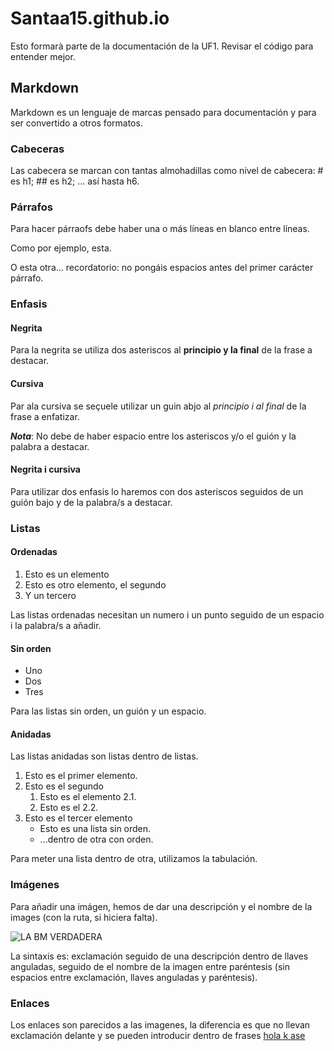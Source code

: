 # Santaa15.github.io

Esto formarà parte de la documentación de la UF1. Revisar el código para entender mejor.

## Markdown

Markdown es un lenguaje de marcas pensado para documentación  y para ser convertido a otros formatos.

### Cabeceras

Las cabecera se marcan con tantas almohadillas como nivel de cabecera: # es h1; ## es h2; ... así hasta h6.

### Párrafos

Para hacer párraofs debe haber una o más líneas en blanco entre líneas.

Como por ejemplo, esta.


O esta otra... recordatorio: no pongáis espacios antes del primer carácter párrafo.

### Enfasis

#### Negrita

Para la negrita se utiliza dos asteriscos al **principio y la final** de la frase a destacar.

#### Cursiva

Par ala cursiva se seçuele utilizar un guin abjo al _principio i al final_ de la frase a enfatizar.

**_Nota_**: No debe de haber espacio entre los asteriscos y/o el guión y la palabra a destacar.

#### Negrita i cursiva

Para utilizar dos enfasis lo haremos con dos asteriscos seguidos de un guión bajo y de la palabra/s a destacar.

### Listas

#### Ordenadas

1. Esto es un elemento
2. Esto es otro elemento, el segundo
3. Y un tercero

Las listas ordenadas necesitan un numero i un punto seguido de un espacio i la palabra/s a añadir. 

#### Sin orden

- Uno
- Dos
- Tres

Para las listas sin orden, un guión y un espacio.

#### Anidadas

Las listas anidadas son listas dentro de listas.

1. Esto es el primer elemento.
2. Esto es el segundo
    1. Esto es el elemento 2.1.
    2. Esto es el 2.2.
3. Esto es el tercer elemento
    - Esto es una lista sin orden.
    - ...dentro de otra con orden.

Para meter una lista dentro de otra, utilizamos la tabulación.

### Imágenes

Para añadir una imágen, hemos de dar una descripción y el nombre de la images (con la ruta, si hiciera falta).

![LA BM VERDADERA](bmw.m3-f82-di-01.jpg)

La sintaxis es: exclamación seguido de una descripción dentro de llaves anguladas, seguido de el nombre de la imagen entre paréntesis (sin espacios entre exclamación, llaves anguladas y paréntesis).

### Enlaces

Los enlaces son parecidos a las imagenes, la diferencia es que no llevan exclamación delante y se pueden introducir dentro de frases [hola k ase](https://enti.cat)
